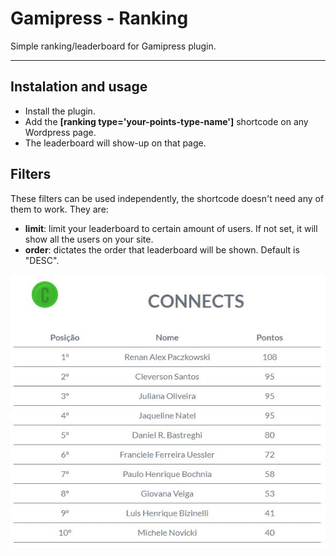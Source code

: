 # Gamipress - Ranking

Simple ranking/leaderboard for Gamipress plugin.

---

## Instalation and usage

+ Install the plugin.
+ Add the **[ranking type='your-points-type-name']** shortcode on any Wordpress page.
+ The leaderboard will show-up on that page.

## Filters

These filters can be used independently, the shortcode doesn't need any of them to work. They are:

+ **limit**: limit your leaderboard to certain amount of users. If not set, it will show all the users on your site.
+ **order**: dictates the order that leaderboard will be shown. Default is "DESC".

![Leaderboard example](/ranking.jpg "Leaderboard example")
